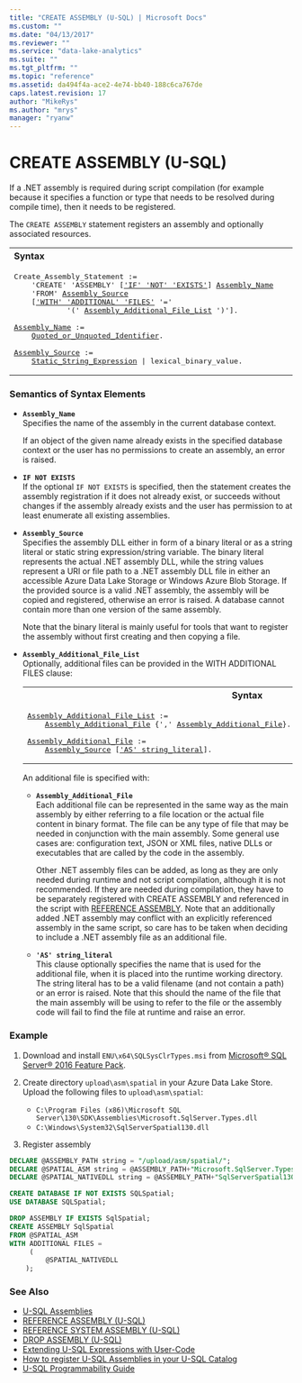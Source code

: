 ```yaml
---
title: "CREATE ASSEMBLY (U-SQL) | Microsoft Docs"
ms.custom: ""
ms.date: "04/13/2017"
ms.reviewer: ""
ms.service: "data-lake-analytics"
ms.suite: ""
ms.tgt_pltfrm: ""
ms.topic: "reference"
ms.assetid: da494f4a-ace2-4e74-bb40-188c6ca767de
caps.latest.revision: 17
author: "MikeRys"
ms.author: "mrys"
manager: "ryanw"
---
```

# CREATE ASSEMBLY (U-SQL)
If a .NET assembly is required during script compilation (for example because it specifies a function or type that needs to be resolved during compile time), then it needs to be registered.  

The `CREATE ASSEMBLY` statement registers an assembly and optionally associated resources.  

<table><th align="left">Syntax</th><tr><td><pre>
Create_Assembly_Statement :=                                                                             
    'CREATE' 'ASSEMBLY' [<a href="#INE">'IF' 'NOT' 'EXISTS'</a>] <a href="#ass_name">Assembly_Name</a>  
    'FROM' <a href="#ass_src">Assembly_Source</a>   
    [<a href="#w_add_fl">'WITH' 'ADDITIONAL' 'FILES'</a> '='   
            '(' <a href="#ass_add_fl">Assembly_Additional_File_List</a> ')'].<br /> 
<a href="#ass_name">Assembly_Name</a> :=
    <a href="u-sql-identifiers.md">Quoted_or_Unquoted_Identifier</a>.<br />
<a href="#ass_src">Assembly_Source</a> :=
    <a href="expressions-u-sql.md">Static_String_Expression</a> | lexical_binary_value.</pre></td></tr></table>
   
### Semantics of Syntax Elements  
- <a name="ass_name"></a>**`Assembly_Name`**  
  Specifies the name of the assembly in the current database context.  
  
  If an object of the given name already exists in the specified database context or the user has no permissions to create an assembly, an error is raised.  
  
-   <a name="INE"></a>**`IF NOT EXISTS`**    
    If the optional `IF NOT EXISTS` is specified, then the statement creates the assembly registration if it does not already exist, or succeeds without changes if the assembly already exists and the user has permission to at least enumerate all existing assemblies.  
  
- <a name="ass_src"></a>**`Assembly_Source`**  
  Specifies the assembly DLL either in form of a binary literal or as a string literal or static string expression/string variable. The binary literal represents the actual .NET assembly DLL, while the string values represent a URI or file path to a .NET assembly DLL file in either an accessible Azure Data Lake Storage or Windows Azure Blob Storage. If the provided source is a valid .NET assembly, the assembly will be copied and registered, otherwise an error is raised.  A database cannot contain more than one version of the same assembly.
    
  Note that the binary literal is mainly useful for tools that want to register the assembly without first creating and then copying a file.  
  
 <a name="w_add_fl"></a> 
- <a name="ass_add_fl"></a>**`Assembly_Additional_File_List`**  
  Optionally, additional files can be provided in the <a name="w_add_fl"></a>WITH ADDITIONAL FILES clause:  
  
  <table><th>Syntax</th><tr><td><pre>
  <a href="#ass_add_fl">Assembly_Additional_File_List</a> :=                                                                    
      <a href="#ass_add_f">Assembly_Additional_File</a> {',' <a href="#ass_add_f">Assembly_Additional_File</a>}.<br />                                                                                                    
  <a href="#ass_add_f">Assembly_Additional_File</a> :=  
      <a href="#ass_src">Assembly_Source</a> [<a href="#str_lit">'AS' string_literal</a>].</pre></td></tr></table>
 
  An additional file is specified with:   
  
  - <a name="ass_add_f"></a>**`Assembly_Additional_File`**   
    Each additional file can be represented in the same way as the main assembly by either referring to a file location or the actual file content in binary format. The file can be any type of file that may be needed in conjunction with the main assembly. Some general use cases are: configuration text, JSON or XML files, native DLLs or executables that are called by the code in the assembly.  
  
    Other .NET assembly files can be added, as long as they are only needed during runtime and not script compilation, although it is not recommended. If they are needed during compilation, they have to be separately registered with CREATE ASSEMBLY and referenced in the script with [REFERENCE ASSEMBLY](reference-assembly-u-sql.md). Note that an additionally added .NET assembly may conflict with an explicitly referenced assembly in the same script, so care has to be taken when deciding to include a .NET assembly file as an additional file.  
  
  - <a name="str_lit"></a>**`'AS' string_literal`**   
    This clause optionally specifies the name that is used for the additional file, when it is placed into the runtime working directory. The string literal has to be a valid filename (and not contain a path) or an error is raised. Note that this should the name of the file that the main assembly will be using to refer to the file or the assembly code will fail to find the file at runtime and raise an error.  
  
### Example  
1. Download and install `ENU\x64\SQLSysClrTypes.msi` 
from [Microsoft® SQL Server® 2016 Feature Pack](https://www.microsoft.com/en-us/download/details.aspx?id=52676).

2. Create directory `upload\asm\spatial` in your Azure Data Lake Store.  Upload the following files to `upload\asm\spatial`:
    * `C:\Program Files (x86)\Microsoft SQL Server\130\SDK\Assemblies\Microsoft.SqlServer.Types.dll`
    * `C:\Windows\System32\SqlServerSpatial130.dll`

3. Register assembly

```sql
DECLARE @ASSEMBLY_PATH string = "/upload/asm/spatial/";
DECLARE @SPATIAL_ASM string = @ASSEMBLY_PATH+"Microsoft.SqlServer.Types.dll";
DECLARE @SPATIAL_NATIVEDLL string = @ASSEMBLY_PATH+"SqlServerSpatial130.dll";

CREATE DATABASE IF NOT EXISTS SQLSpatial;
USE DATABASE SQLSpatial;

DROP ASSEMBLY IF EXISTS SqlSpatial;
CREATE ASSEMBLY SqlSpatial
FROM @SPATIAL_ASM
WITH ADDITIONAL FILES =
     (
         @SPATIAL_NATIVEDLL
    );
```
  
### See Also    
* [U-SQL Assemblies](u-sql-assemblies.md)
* [REFERENCE ASSEMBLY (U-SQL)](reference-assembly-u-sql.md)  
* [REFERENCE SYSTEM ASSEMBLY (U-SQL)](reference-system-assembly-u-sql.md)  
* [DROP ASSEMBLY (U-SQL)](drop-assembly-u-sql.md)  
* [Extending U-SQL Expressions with User-Code](extending-u-sql-expressions-with-user-code.md) 
* [How to register U-SQL Assemblies in your U-SQL Catalog](https://blogs.msdn.microsoft.com/azuredatalake/2016/08/26/how-to-register-u-sql-assemblies-in-your-u-sql-catalog/)
 * [U-SQL Programmability Guide](https://docs.microsoft.com/azure/data-lake-analytics/data-lake-analytics-u-sql-programmability-guide)

